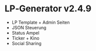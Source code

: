 # LP‑Generator v2.4.9

- LP Template + Admin Seiten
- JSON Steuerung
- Status Ampel
- Ticker + Kino
- Social Sharing
